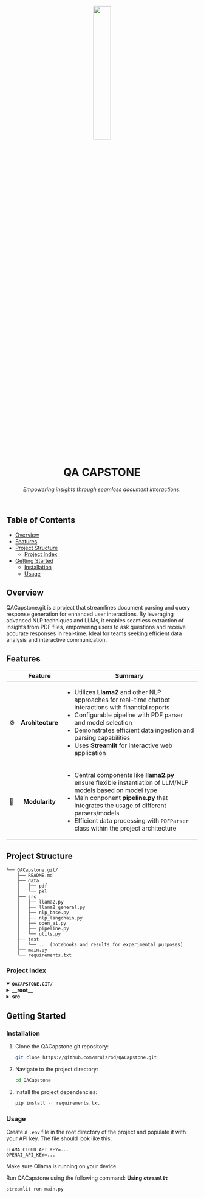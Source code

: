 <p align="center">
    <img src="https://www.svgrepo.com/show/375425/dialogflow-cx.svg" align="center" width="30%">
</p>
<p align="center"><h1 align="center">QA CAPSTONE</h1></p>
<p align="center">
	<em>Empowering insights through seamless document interactions.</em>
</p>
<br>

##  Table of Contents

- [ Overview](#-overview)
- [ Features](#-features)
- [ Project Structure](#-project-structure)
  - [ Project Index](#-project-index)
- [ Getting Started](#-getting-started)
  - [ Installation](#-installation)
  - [ Usage](#-usage)



##  Overview

QACapstone.git is a project that streamlines document parsing and query response generation for enhanced user interactions. By leveraging advanced NLP techniques and LLMs, it enables seamless extraction of insights from PDF files, empowering users to ask questions and receive accurate responses in real-time. Ideal for teams seeking efficient data analysis and interactive communication.


##  Features

|      | Feature         | Summary       |
| :--- | :---:           | ----          |
| ⚙️  | **Architecture**  | <ul><li>Utilizes **Llama2** and other NLP approaches for real-time chatbot interactions with financial reports</li><li>Configurable pipeline with PDF parser and model selection</li><li>Demonstrates efficient data ingestion and parsing capabilities</li><li>Uses **Streamlit** for interactive web application</li></ul> |
| 🧩 | **Modularity**    | <ul><li>Central components like **llama2.py** ensure flexible instantiation of LLM/NLP models based on model type</li><li>Main conponent **pipeline.py** that integrates the usage of different parsers/models</li><li>Efficient data processing with `PDFParser` class within the project architecture</li></ul> |


##  Project Structure

```
└── QACapstone.git/
    ├── README.md
    ├── data
    │   ├── pdf
    │   └── pkl
    ├── src
    │   ├── llama2.py
    │   ├── llama2_general.py
    │   ├── nlp_base.py
    │   ├── nlp_langchain.py
    │   ├── open_ai.py
    │   ├── pipeline.py
    │   └── utils.py
    ├── test
    │   └── ... (notebooks and results for experimental purposes)
    ├── main.py
    └── requirements.txt
```


###  Project Index
<details open>
	<summary><b><code>QACAPSTONE.GIT/</code></b></summary>
	<details> <!-- __root__ Submodule -->
		<summary><b>__root__</b></summary>
		<blockquote>
			<table>
			<tr>
				<td><b><a href='https://github.com/mruizrod/QACapstone.git/blob/master/requirements.txt'>requirements.txt</a></b></td>
				<td>- Facilitates project dependencies management by specifying required packages and versions in the 'requirements.txt' file</td>
			</tr>
			<tr>
				<td><b><a href='https://github.com/mruizrod/QACapstone.git/blob/master/main.py'>main.py</a></b></td>
				<td>- Enables real-time chatbot interactions for financial reports, utilizing a configurable pipeline with PDF reader and model selection<br>- Users can ask questions, receive responses, and view chat history<br>- Log information is displayed in terminal for future reference.</td>
			</tr>
			</table>
		</blockquote>
	</details>
	<details> <!-- src Submodule -->
		<summary><b>src</b></summary>
		<blockquote>
			<table>
			<tr>
				<td><b><a href='https://github.com/mruizrod/QACapstone.git/blob/master/src/utils.py'>utils.py</a></b></td>
				<td>- Defines a guide function to transform raw user input into a guided input that contains clearer instructions for the model<br>- Defines a PDFParser class to process PDF files based on specified methods like 'unstructured' or 'pdfplumber'<br>- Once a PDF file is parsed, it'll be stored in a pickle file to boost future loading efficiency</td>
			</tr>
			<tr>
				<td><b><a href='https://github.com/mruizrod/QACapstone.git/blob/master/src/nlp_langchain.py'>nlp_langchain.py</a></b></td>
				<td>- Defines the NLP_langchain class, an NLP-based text extractor module for document parsing, embedding, and query response generation<br>- Unlike LLM, this approach directly return the extracted text from the document as its response<br>- Allows for much more efficient query respond generation</td>
			</tr>
			<tr>
				<td><b><a href='https://github.com/mruizrod/QACapstone.git/blob/master/src/nlp_base.py'>nlp_base.py</a></b></td>
				<td>- Contains the naive version of NLP_langcain, currently unused</td>
			</tr>
			<tr>
				<td><b><a href='https://github.com/mruizrod/QACapstone.git/blob/master/src/llama2.py'>llama2.py</a></b></td>
				<td>- Implements a Llama2 class for document indexing and querying with Ollama<br>- Loads and processes documents, trains the Llama-index with a specified model, and provides methods for embedding queries and generating responses</td>
			</tr>
			<tr>
				<td><b><a href='https://github.com/mruizrod/QACapstone.git/blob/master/src/llama2_general.py'>llama2_general.py</a></b></td>
				<td>- Defines a generalized Llama2 class for document indexing and querying<br>- Removes the necessity of input data and allows the chatbot to answer genaral questions<br>- Currently mainly used as the prompt generator for prompt engineering</td>
			</tr>
			<tr>
				<td><b><a href='https://github.com/mruizrod/QACapstone.git/blob/master/src/open_ai.py'>open_ai.py</a></b></td>
				<td>- Implements a class to process queries with OpenAI API, currently unused</td>
			</tr>
			<tr>
				<td><b><a href='https://github.com/mruizrod/QACapstone.git/blob/master/src/pipeline.py'>pipeline.py</a></b></td>
				<td>- Defines a class to instantiate different parsers and models based on the specified model type<br>- The function creates instances of Llama2, OpenAI, NLP_base, or NLP_langchain classes depending on the model parameter provided<br>- This allows for flexible integration of various NLP models into the pipeline for processing data</td>
			</tr>
			</table>
		</blockquote>
	</details>
</details>


##  Getting Started

###  Installation

1. Clone the QACapstone.git repository:
	```sh
	git clone https://github.com/mruizrod/QACapstone.git
	```

2. Navigate to the project directory:
	```sh
	cd QACapstone
	```

3. Install the project dependencies:
	```sh
	pip install -r requirements.txt
	```




###  Usage
Create a `.env` file in the root directory of the project and populate it with your API key. The file should look like this:
```
LLAMA_CLOUD_API_KEY=...
OPENAI_API_KEY=...
```
Make sure Ollama is running on your device.

Run QACapstone using the following command:
**Using `streamlit`** &nbsp; 
```sh
streamlit run main.py
```
